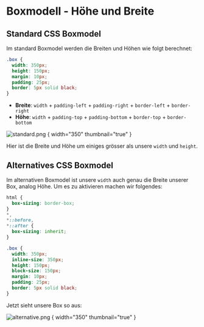 # Boxmodell - Höhe und Breite

<show-structure depth="2" />

## Standard CSS Boxmodel

Im standard Boxmodel werden die Breiten und Höhen wie folgt berechnet:

```CSS
.box {
  width: 350px;
  height: 150px;
  margin: 10px;
  padding: 25px;
  border: 5px solid black;
}
```

- **Breite**: `width` + `padding-left` + `padding-right` + `border-left` + `border-right`
- **Höhe**: `width` + `padding-top` + `padding-bottom` + `border-top` + `border-bottom`

![standard.png](standard.png) { width="350" thumbnail="true" }

Hier ist die Breite und Höhe um einiges grösser als unsere `width` und `height`.

## Alternatives CSS Boxmodel

Im alternativen Boxmodel ist unsere `width` auch genau die Breite unserer Box, analog Höhe. Um es zu aktivieren machen wir folgendes:

```CSS
html {
  box-sizing: border-box;
}
*,
*::before,
*::after {
  box-sizing: inherit;
}

.box {
  width: 350px;
  inline-size: 350px;
  height: 150px;
  block-size: 150px;
  margin: 10px;
  padding: 25px;
  border: 5px solid black;
}
```

Jetzt sieht unsere Box so aus:

![alternative.png](alternative.png) { width="350" thumbnail="true" }
